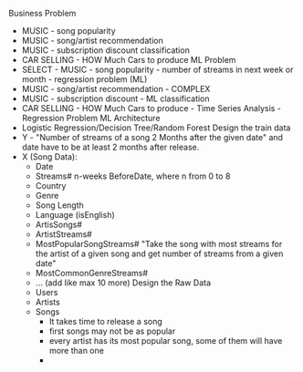 Business Problem
- MUSIC - song popularity
- MUSIC - song/artist recommendation
- MUSIC - subscription discount classification
- CAR SELLING - HOW Much Cars to produce
ML Problem
- SELECT - MUSIC - song popularity - number of streams in next week or month - regression problem (ML)
- MUSIC - song/artist recommendation - COMPLEX
- MUSIC - subscription discount - ML classification
- CAR SELLING - HOW Much Cars to produce - Time Series Analysis - Regression Problem
ML Architecture
- Logistic Regression/Decision Tree/Random Forest
Design the train data
- Y - "Number of streams of a song 2 Months after the given date" and date have to be at least 2 months after release.
- X (Song Data):
  - Date
  - Streams# n-weeks BeforeDate, where n from 0 to 8
  - Country
  - Genre
  - Song Length
  - Language (isEnglish)
  - ArtisSongs#
  - ArtistStreams#
  - MostPopularSongStreams# "Take the song with most streams for the artist of a given song and get number of streams from a given date"
  - MostCommonGenreStreams#
  - ... (add like max 10 more)
Design the Raw Data
  - Users
  - Artists
  - Songs
    - It takes time to release a song
    - first songs may not be as popular
    - every artist has its most popular song, some of them will have more than one
    - 
